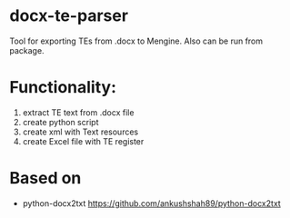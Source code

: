 # docx-te-parser
Tool for exporting TEs from .docx to Mengine. Also can be run from package.
# Functionality:
1. extract TE text from .docx file
2. create python script
3. create xml with Text resources
4. create Excel file with TE register
# Based on
- python-docx2txt https://github.com/ankushshah89/python-docx2txt

